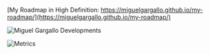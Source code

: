[My Roadmap in High Definition: https://miguelgargallo.github.io/my-roadmap/](https://miguelgargallo.github.io/my-roadmap/)

![Miguel Gargallo Developments](https://user-images.githubusercontent.com/5947268/235550300-0a9ce972-0cb8-4bc7-b63a-2560c1c329ea.png)

![Metrics](https://beta-metrics.lecoq.io/miguelgargallo?template=classic&isocalendar=1&languages=1&lines=1&habits=1&notable=1&repositories=1&base=header%2C%20activity%2C%20community%2C%20repositories%2C%20metadata&base.indepth=false&base.hireable=false&base.skip=false&repositories.batch=100&repositories.forks=false&repositories.affiliations=owner&isocalendar=false&isocalendar.duration=full-year&languages=false&languages.ignored=java%2C%20ruby%2C%20Go&languages.limit=5&languages.threshold=0%25&languages.other=true&languages.colors=github&languages.aliases=javascript%3AJS%2C%20typescript%3ATS%2C%20rust%3Ars%2C%20bash%3Ash%2C%20python%3Apy&languages.sections=most-used&languages.details=bytes-size%2C%20percentage&languages.indepth=false&languages.analysis.timeout=15&languages.analysis.timeout.repositories=7.5&languages.categories=markup%2C%20programming&languages.recent.categories=markup%2C%20programming&languages.recent.load=300&languages.recent.days=14&lines=false&lines.sections=base&lines.repositories.limit=10&lines.history.limit=1&lines.delay=0&habits=false&habits.from=200&habits.days=14&habits.facts=true&habits.charts=false&habits.charts.type=classic&habits.trim=false&habits.languages.limit=8&habits.languages.threshold=0%25&repositories=false&repositories.pinned=6&repositories.starred=6&repositories.random=0&repositories.order=featured%2C%20pinned%2C%20starred%2C%20random&notable=false&notable.from=organization&notable.repositories=true&notable.indepth=false&notable.types=commit&notable.self=false&config.timezone=Europe%2FBerlin)
